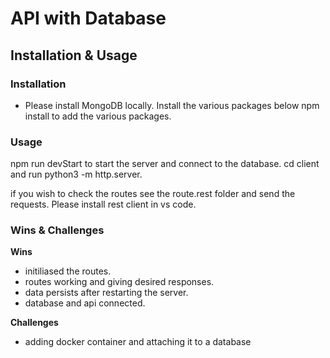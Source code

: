 # API with Database

## Installation & Usage

### Installation

- Please install MongoDB locally.
Install the various packages below
npm install to add the various packages.

### Usage

npm run devStart to start the server and connect to the database.
cd client and run python3 -m http.server.

if you wish to check the routes see the route.rest folder and send the requests. Please install rest client in vs code.

### Wins & Challenges

**Wins**
- initiliased the routes.
- routes working and giving desired responses.
- data persists after restarting the server.
- database and api connected.

**Challenges**
- adding docker container and attaching it to a database
